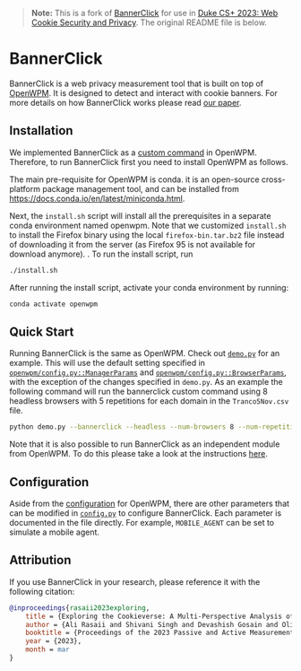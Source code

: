 > **Note:** This is a fork of [BannerClick](https://github.com/bannerclick/bannerclick) for use in [Duke CS+ 2023: Web Cookie Security and Privacy](https://cs.duke.edu/undergraduate/research/csplus). The original README file is below.

BannerClick
=======

BannerClick is a web privacy measurement tool that is built on top of [OpenWPM](https://github.com/openwpm/OpenWPM).
It is designed to detect and interact with cookie banners.
For more details on how BannerClick works please read [our paper](https://bannerclick.github.io/).


Installation
------------

We implemented BannerClick as a [custom command](https://github.com/openwpm/OpenWPM/blob/master/custom_command.py) in OpenWPM. Therefore, to run BannerClick first you need to install OpenWPM as follows.

The main pre-requisite for OpenWPM is conda. it is an open-source cross-platform package management tool, and can be installed from https://docs.conda.io/en/latest/miniconda.html.


Next, the `install.sh` script will install all the prerequisites in a separate conda environment named openwpm. Note that we customized `install.sh` to install the Firefox binary using the local `firefox-bin.tar.bz2` file instead of downloading it from the server (as Firefox 95 is not available for download anymore).
. To run the install script, run

```bash
./install.sh
```

After running the install script, activate your conda environment by running:

```bash
conda activate openwpm
```

Quick Start
-----------

Running BannerClick is the same as OpenWPM. Check out
[`demo.py`](https://github.com/bannerclick/bannerclick/blob/bannerclick_v0.18.0/demo.py) for an example. This will use the default setting specified in
[`openwpm/config.py::ManagerParams`](https://github.com/bannerclick/bannerclick/blob/bannerclick_v0.18.0/openwpm/config.py#L110) and
[`openwpm/config.py::BrowserParams`](https://github.com/bannerclick/bannerclick/blob/bannerclick_v0.18.0/openwpm/config.py#L71), with the exception of the changes
specified in `demo.py`. As an example the following command will run the bannerclick custom command using 8 headless browsers with 5 repetitions for each domain in the `Tranco5Nov.csv` file.

```bash 
python demo.py --bannerclick --headless --num-browsers 8 --num-repetitions 5 ./bannerclick/input-files/Tranco5Nov.csv
```

Note that it is also possible to run BannerClick as an independent module from OpenWPM. To do this please take a look at the instructions [here](https://github.com/bannerclick/bannerclick/tree/bannerclick_v0.18.0/bannerclick#banner-detection-package).

Configuration
-----------

Aside from the [configuration](https://github.com/openwpm/OpenWPM/blob/master/docs/Configuration.md) for OpenWPM, there are other parameters that can be modified in [`config.py`](https://github.com/bannerclick/bannerclick/blob/bannerclick_v0.18.0/bannerclick/config.py) to configure BannerClick. Each parameter is documented in the file directly. For example, `MOBILE_AGENT` can be set to simulate a mobile agent.


Attribution
------------

If you use BannerClick in your research, please reference it with the following citation:

```bibtex
@inproceedings{rasaii2023exploring,
    title = {Exploring the Cookieverse: A Multi-Perspective Analysis of Web Cookies},
    author = {Ali Rasaii and Shivani Singh and Devashish Gosain and Oliver Gasser},
    booktitle = {Proceedings of the 2023 Passive and Active Measurement Conference},
    year = {2023},
    month = mar
}
```
